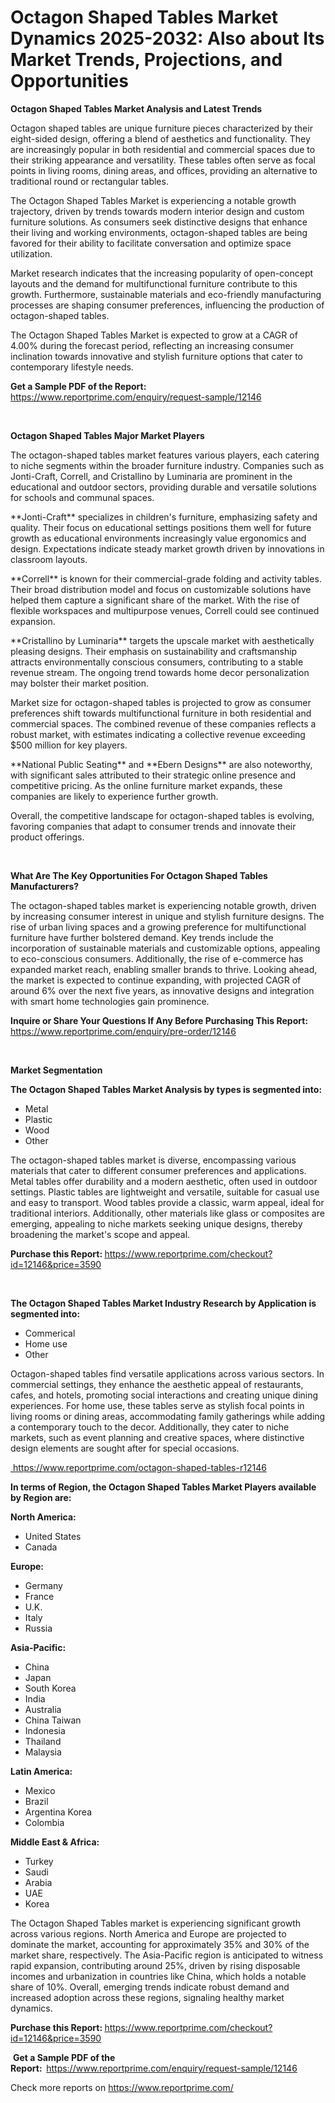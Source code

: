 <p><h1>Octagon Shaped Tables Market Dynamics 2025-2032: Also about Its Market Trends, Projections, and Opportunities</h1></p><p><strong>Octagon Shaped Tables Market Analysis and Latest Trends</strong></p>
<p><p>Octagon shaped tables are unique furniture pieces characterized by their eight-sided design, offering a blend of aesthetics and functionality. They are increasingly popular in both residential and commercial spaces due to their striking appearance and versatility. These tables often serve as focal points in living rooms, dining areas, and offices, providing an alternative to traditional round or rectangular tables.</p><p>The Octagon Shaped Tables Market is experiencing a notable growth trajectory, driven by trends towards modern interior design and custom furniture solutions. As consumers seek distinctive designs that enhance their living and working environments, octagon-shaped tables are being favored for their ability to facilitate conversation and optimize space utilization.</p><p>Market research indicates that the increasing popularity of open-concept layouts and the demand for multifunctional furniture contribute to this growth. Furthermore, sustainable materials and eco-friendly manufacturing processes are shaping consumer preferences, influencing the production of octagon-shaped tables.</p><p>The Octagon Shaped Tables Market is expected to grow at a CAGR of 4.00% during the forecast period, reflecting an increasing consumer inclination towards innovative and stylish furniture options that cater to contemporary lifestyle needs.</p></p>
<p><strong>Get a Sample PDF of the Report:&nbsp;</strong> <a href="https://www.reportprime.com/enquiry/request-sample/12146?utm_campaign=2442&utm_medium=2&utm_source=Github&utm_content=ia&utm_term=18032025&utm_id=octagon-shaped-tables">https://www.reportprime.com/enquiry/request-sample/12146</a></p>
<p>&nbsp;</p>
<p><strong>Octagon Shaped Tables Major Market Players</strong></p>
<p><p>The octagon-shaped tables market features various players, each catering to niche segments within the broader furniture industry. Companies such as Jonti-Craft, Correll, and Cristallino by Luminaria are prominent in the educational and outdoor sectors, providing durable and versatile solutions for schools and communal spaces. </p><p>**Jonti-Craft** specializes in children's furniture, emphasizing safety and quality. Their focus on educational settings positions them well for future growth as educational environments increasingly value ergonomics and design. Expectations indicate steady market growth driven by innovations in classroom layouts.</p><p>**Correll** is known for their commercial-grade folding and activity tables. Their broad distribution model and focus on customizable solutions have helped them capture a significant share of the market. With the rise of flexible workspaces and multipurpose venues, Correll could see continued expansion.</p><p>**Cristallino by Luminaria** targets the upscale market with aesthetically pleasing designs. Their emphasis on sustainability and craftsmanship attracts environmentally conscious consumers, contributing to a stable revenue stream. The ongoing trend towards home decor personalization may bolster their market position.</p><p>Market size for octagon-shaped tables is projected to grow as consumer preferences shift towards multifunctional furniture in both residential and commercial spaces. The combined revenue of these companies reflects a robust market, with estimates indicating a collective revenue exceeding $500 million for key players. </p><p>**National Public Seating** and **Ebern Designs** are also noteworthy, with significant sales attributed to their strategic online presence and competitive pricing. As the online furniture market expands, these companies are likely to experience further growth.</p><p>Overall, the competitive landscape for octagon-shaped tables is evolving, favoring companies that adapt to consumer trends and innovate their product offerings.</p></p>
<p>&nbsp;</p>
<p><strong>What Are The Key Opportunities For Octagon Shaped Tables Manufacturers?</strong></p>
<p><p>The octagon-shaped tables market is experiencing notable growth, driven by increasing consumer interest in unique and stylish furniture designs. The rise of urban living spaces and a growing preference for multifunctional furniture have further bolstered demand. Key trends include the incorporation of sustainable materials and customizable options, appealing to eco-conscious consumers. Additionally, the rise of e-commerce has expanded market reach, enabling smaller brands to thrive. Looking ahead, the market is expected to continue expanding, with projected CAGR of around 6% over the next five years, as innovative designs and integration with smart home technologies gain prominence.</p></p>
<p><strong>Inquire or Share Your Questions If Any Before Purchasing This Report:</strong> <a href="https://www.reportprime.com/enquiry/pre-order/12146?utm_campaign=2442&utm_medium=2&utm_source=Github&utm_content=ia&utm_term=18032025&utm_id=octagon-shaped-tables">https://www.reportprime.com/enquiry/pre-order/12146</a></p>
<p>&nbsp;</p>
<p><strong>Market Segmentation</strong></p>
<p><strong>The Octagon Shaped Tables Market Analysis by types is segmented into:</strong></p>
<p><ul><li>Metal</li><li>Plastic</li><li>Wood</li><li>Other</li></ul></p>
<p><p>The octagon-shaped tables market is diverse, encompassing various materials that cater to different consumer preferences and applications. Metal tables offer durability and a modern aesthetic, often used in outdoor settings. Plastic tables are lightweight and versatile, suitable for casual use and easy to transport. Wood tables provide a classic, warm appeal, ideal for traditional interiors. Additionally, other materials like glass or composites are emerging, appealing to niche markets seeking unique designs, thereby broadening the market's scope and appeal.</p></p>
<p><strong>Purchase this Report:&nbsp;</strong><a href="https://www.reportprime.com/checkout?id=12146&price=3590&utm_campaign=2442&utm_medium=2&utm_source=Github&utm_content=ia&utm_term=18032025&utm_id=octagon-shaped-tables">https://www.reportprime.com/checkout?id=12146&price=3590</a></p>
<p>&nbsp;</p>
<p><strong>The Octagon Shaped Tables Market Industry Research by Application is segmented into:</strong></p>
<p><ul><li>Commerical</li><li>Home use</li><li>Other</li></ul></p>
<p><p>Octagon-shaped tables find versatile applications across various sectors. In commercial settings, they enhance the aesthetic appeal of restaurants, cafes, and hotels, promoting social interactions and creating unique dining experiences. For home use, these tables serve as stylish focal points in living rooms or dining areas, accommodating family gatherings while adding a contemporary touch to the decor. Additionally, they cater to niche markets, such as event planning and creative spaces, where distinctive design elements are sought after for special occasions.</p></p>
<p><a href="https://www.reportprime.com/octagon-shaped-tables-r12146?utm_campaign=2442&utm_medium=2&utm_source=Github&utm_content=ia&utm_term=18032025&utm_id=octagon-shaped-tables">&nbsp;https://www.reportprime.com/octagon-shaped-tables-r12146</a></p>
<p><strong>In terms of Region, the Octagon Shaped Tables Market Players available by Region are:</strong></p>
<p>
    <p> <strong> North America: </strong>
        <ul>
            <li>United States</li>
            <li>Canada</li>
        </ul>
        </p> 
    <p> <strong> Europe: </strong>
        <ul>
            <li>Germany</li>
            <li>France</li>
            <li>U.K.</li>
            <li>Italy</li>
            <li>Russia</li>
        </ul>
        </p> 
    <p> <strong> Asia-Pacific: </strong>
        <ul>
            <li>China</li>
            <li>Japan</li>
            <li>South Korea</li>
            <li>India</li>
            <li>Australia</li>
            <li>China Taiwan</li>
            <li>Indonesia</li>
            <li>Thailand</li>
            <li>Malaysia</li>
        </ul>
        </p> 
    <p> <strong> Latin America: </strong>
        <ul>
            <li>Mexico</li>
            <li>Brazil</li>
            <li>Argentina Korea</li>
            <li>Colombia</li>
        </ul>
        </p> 
    <p> <strong> Middle East & Africa: </strong>
        <ul>
            <li>Turkey</li>
            <li>Saudi</li>
            <li>Arabia</li>
            <li>UAE</li>
            <li>Korea</li>
        </ul>
    </p>
    </p>
<p><p>The Octagon Shaped Tables market is experiencing significant growth across various regions. North America and Europe are projected to dominate the market, accounting for approximately 35% and 30% of the market share, respectively. The Asia-Pacific region is anticipated to witness rapid expansion, contributing around 25%, driven by rising disposable incomes and urbanization in countries like China, which holds a notable share of 10%. Overall, emerging trends indicate robust demand and increased adoption across these regions, signaling healthy market dynamics.</p></p>
<p><strong>Purchase this Report: </strong><a href="https://www.reportprime.com/checkout?id=12146&price=3590&utm_campaign=2442&utm_medium=2&utm_source=Github&utm_content=ia&utm_term=18032025&utm_id=octagon-shaped-tables">https://www.reportprime.com/checkout?id=12146&price=3590</a></p>
<p>&nbsp;<strong>Get a Sample PDF of the Report:&nbsp;&nbsp;</strong><a href="https://www.reportprime.com/enquiry/request-sample/12146?utm_campaign=2442&utm_medium=2&utm_source=Github&utm_content=ia&utm_term=18032025&utm_id=octagon-shaped-tables">https://www.reportprime.com/enquiry/request-sample/12146</a></p>
<p><strong></strong></p>
<p>Check more reports on <a href="https://www.reportprime.com/?utm_campaign=2442&utm_medium=2&utm_source=Github&utm_content=ia&utm_term=18032025&utm_id=octagon-shaped-tables">https://www.reportprime.com/</a></p>